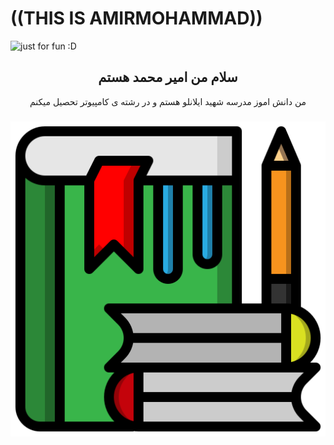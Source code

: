 # ((THIS IS AMIRMOHAMMAD))

<img src="https://github.com/amirgoli2000/amirgoli2000/assets/134154917/43e961f0-fa5f-428b-b964-8399dd64a18e" alt="just for fun  :D">

<h2 align="center">سلام من امیر محمد هستم</h2> 
<p align="center">من دانش اموز مدرسه شهید ایلانلو هستم و در رشته ی کامپیوتر تحصیل میکنم</p>
<h3 align="right"امیر محمد گلی><img src="https://github.com/amirgoli2000/amirgoli2000/blob/main/image/3700474-address-agenda-book-bookmark-business-interface-notebook_108749.png?raw=true"></p>

